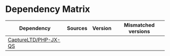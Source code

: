 # Dependency Matrix

Dependency | Sources | Version | Mismatched versions
---------- | ------- | ------- | -------------------
[CaptureLTD/PHP-JX-QS](https://github.com/CaptureLTD/PHP-JX-QS.git) |  | []() | 
